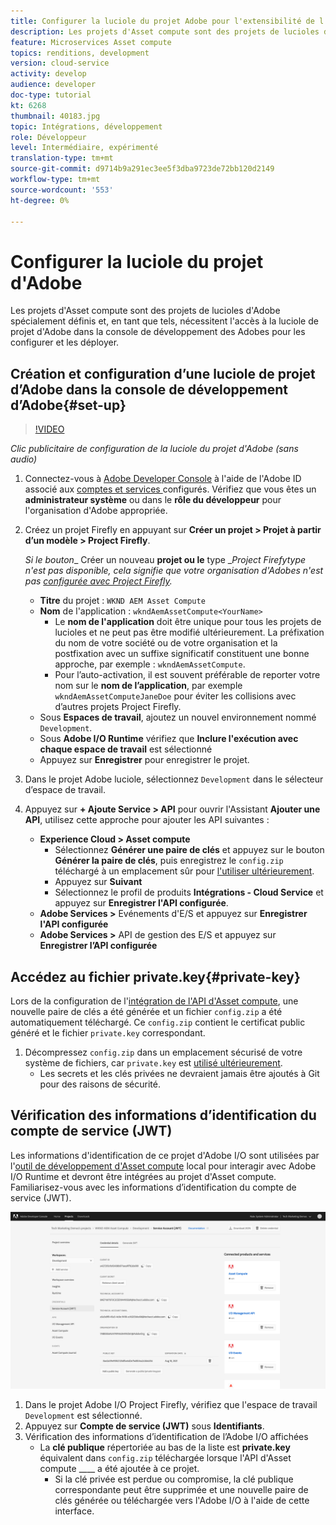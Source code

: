 ```yaml
---
title: Configurer la luciole du projet Adobe pour l'extensibilité de l'Asset compute
description: Les projets d'Asset compute sont des projets de lucioles d'Adobe spécialement définis et, en tant que tels, nécessitent l'accès à la luciole de projet d'Adobe dans la console de développement des Adobes pour les configurer et les déployer.
feature: Microservices Asset compute
topics: renditions, development
version: cloud-service
activity: develop
audience: developer
doc-type: tutorial
kt: 6268
thumbnail: 40183.jpg
topic: Intégrations, développement
role: Développeur
level: Intermédiaire, expérimenté
translation-type: tm+mt
source-git-commit: d9714b9a291ec3ee5f3dba9723de72bb120d2149
workflow-type: tm+mt
source-wordcount: '553'
ht-degree: 0%

---
```



# Configurer la luciole du projet d&#39;Adobe

Les projets d&#39;Asset compute sont des projets de lucioles d&#39;Adobe spécialement définis et, en tant que tels, nécessitent l&#39;accès à la luciole de projet d&#39;Adobe dans la console de développement des Adobes pour les configurer et les déployer.

## Création et configuration d’une luciole de projet d’Adobe dans la console de développement d’Adobe{#set-up}

>[!VIDEO](https://video.tv.adobe.com/v/40183/?quality=12&learn=on)

_Clic publicitaire de configuration de la luciole du projet d&#39;Adobe (sans audio)_

1. Connectez-vous à [Adobe Developer Console](https://console.adobe.io) à l&#39;aide de l&#39;Adobe ID associé aux [comptes et services ](./accounts-and-services.md) configurés. Vérifiez que vous êtes un __administrateur système__ ou dans le __rôle du développeur__ pour l&#39;organisation d&#39;Adobe appropriée.
1. Créez un projet Firefly en appuyant sur __Créer un projet > Projet à partir d’un modèle > Project Firefly__.

   _Si le bouton__ Créer un nouveau __projet ou le__ type __Project Firefytype n&#39;est pas disponible, cela signifie que votre organisation d&#39;Adobes n&#39;est pas  [configurée avec Project Firefly](#request-adobe-project-firefly)._

   + __Titre__ du projet :  `WKND AEM Asset Compute`
   + __Nom__ de l&#39;application :  `wkndAemAssetCompute<YourName>`
      + Le __nom de l&#39;application__ doit être unique pour tous les projets de lucioles et ne peut pas être modifié ultérieurement. La préfixation du nom de votre société ou de votre organisation et la postfixation avec un suffixe significatif constituent une bonne approche, par exemple : `wkndAemAssetCompute`.
      + Pour l’auto-activation, il est souvent préférable de reporter votre nom sur le __nom de l’application__, par exemple `wkndAemAssetComputeJaneDoe` pour éviter les collisions avec d’autres projets Project Firefly.
   + Sous __Espaces de travail__, ajoutez un nouvel environnement nommé `Development`.
   + Sous __Adobe I/O Runtime__ vérifiez que __Inclure l&#39;exécution avec chaque espace de travail__ est sélectionné
   + Appuyez sur __Enregistrer__ pour enregistrer le projet.
1. Dans le projet Adobe luciole, sélectionnez `Development` dans le sélecteur d’espace de travail.
1. Appuyez sur __+ Ajoute Service > API__ pour ouvrir l&#39;Assistant __Ajouter une API__, utilisez cette approche pour ajouter les API suivantes :

   + __Experience Cloud > Asset compute__
      + Sélectionnez __Générer une paire de clés__ et appuyez sur le bouton __Générer la paire de clés__, puis enregistrez le `config.zip` téléchargé à un emplacement sûr pour [l&#39;utiliser ultérieurement](#private-key).
      + Appuyez sur __Suivant__
      + Sélectionnez le profil de produits __Intégrations - Cloud Service__ et appuyez sur __Enregistrer l&#39;API configurée__.
   + __Adobe Services >__ Evénements d&#39;E/S et appuyez sur  __Enregistrer l&#39;API configurée__
   + __Adobe Services >__ API de gestion des E/S et appuyez sur  __Enregistrer l’API configurée__

## Accédez au fichier private.key{#private-key}

Lors de la configuration de l&#39;[intégration de l&#39;API d&#39;Asset compute](#set-up), une nouvelle paire de clés a été générée et un fichier `config.zip` a été automatiquement téléchargé. Ce `config.zip` contient le certificat public généré et le fichier `private.key` correspondant.

1. Décompressez `config.zip` dans un emplacement sécurisé de votre système de fichiers, car `private.key` est [utilisé ultérieurement](../develop/environment-variables.md).
   + Les secrets et les clés privées ne devraient jamais être ajoutés à Git pour des raisons de sécurité.

## Vérification des informations d’identification du compte de service (JWT)

Les informations d&#39;identification de ce projet d&#39;Adobe I/O sont utilisées par l&#39;[outil de développement d&#39;Asset compute](../develop/development-tool.md) local pour interagir avec Adobe I/O Runtime et devront être intégrées au projet d&#39;Asset compute. Familiarisez-vous avec les informations d’identification du compte de service (JWT).

![Informations d’identification du compte Adobe Developer Service](./assets/firefly/service-account.png)

1. Dans le projet Adobe I/O Project Firefly, vérifiez que l&#39;espace de travail `Development` est sélectionné.
1. Appuyez sur __Compte de service (JWT)__ sous __Identifiants__.
1. Vérification des informations d’identification de l’Adobe I/O affichées
   + La __clé publique__ répertoriée au bas de la liste est __private.key__ équivalent dans `config.zip` téléchargée lorsque l&#39;API d&#39;Asset compute ____ a été ajoutée à ce projet.
      + Si la clé privée est perdue ou compromise, la clé publique correspondante peut être supprimée et une nouvelle paire de clés générée ou téléchargée vers l&#39;Adobe I/O à l&#39;aide de cette interface.
